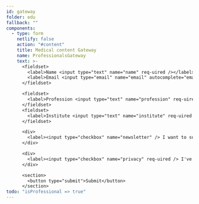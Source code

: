 ```yaml
---
id: gateway
folder: edu
fallback: ""
components:
  - type: form
    netlify: false
    action: "#content"
    title: Medical content Gateway
    name: ProfessionalsGateway
    text: >-
      <fieldset>
        <label>Name <input type="text" name="name" req-uired /></label>   
        <label>Email <input type="email" name="email" autocomplete="email" req-uired /></label>
      </fieldset>

      <fieldset>
        <label>Profession <input type="text" name="profession" req-uired /></label>
      </fieldset>
      <fieldset>
        <label>Institute <input type="text" name="institute" req-uired /></label>
      </fieldset>

      <div>
        <label><input type="checkbox" name="newsletter" /> I want to subscribe to the newsletter</label>
      </div>

      <div>
        <label><input type="checkbox" name="privacy" req-uired /> I've read and accepted the <a href="/privacy-policy" target="_blank">privacy policy</a>.</label>
      </div>

      <section>
        <button type="submit">Submit</button>
      </section>
todo: "isProfessional => true"
---
```


